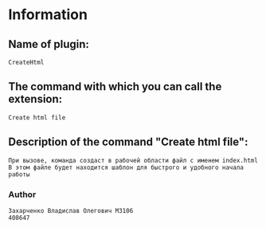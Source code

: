 # Information

## Name of plugin: 
    CreateHtml

## The command with which you can call the extension: 
    Create html file

## Description of the command "Create html file":
    При вызове, команда создаст в рабочей области файл с именем index.html
    В этом файле будет находится шаблон для быстрого и удобного начала работы


### Author
    Захарченко Владислав Олегович M3106 
    408647 